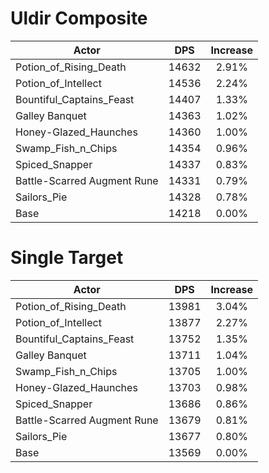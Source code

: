 # Uldir Composite
| Actor | DPS | Increase |
|---|:---:|:---:|
|Potion_of_Rising_Death|14632|2.91%|
|Potion_of_Intellect|14536|2.24%|
|Bountiful_Captains_Feast|14407|1.33%|
|Galley Banquet|14363|1.02%|
|Honey-Glazed_Haunches|14360|1.00%|
|Swamp_Fish_n_Chips|14354|0.96%|
|Spiced_Snapper|14337|0.83%|
|Battle-Scarred Augment Rune|14331|0.79%|
|Sailors_Pie|14328|0.78%|
|Base|14218|0.00%|

# Single Target
| Actor | DPS | Increase |
|---|:---:|:---:|
|Potion_of_Rising_Death|13981|3.04%|
|Potion_of_Intellect|13877|2.27%|
|Bountiful_Captains_Feast|13752|1.35%|
|Galley Banquet|13711|1.04%|
|Swamp_Fish_n_Chips|13705|1.00%|
|Honey-Glazed_Haunches|13703|0.98%|
|Spiced_Snapper|13686|0.86%|
|Battle-Scarred Augment Rune|13679|0.81%|
|Sailors_Pie|13677|0.80%|
|Base|13569|0.00%|
